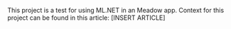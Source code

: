 This project is a test for using ML.NET in an Meadow app.
Context for this project can be found in this article: [INSERT ARTICLE]
